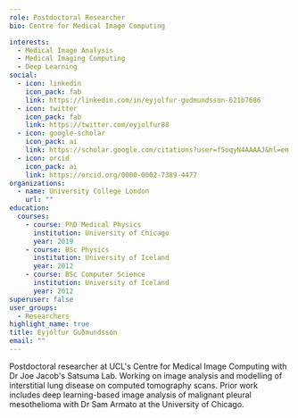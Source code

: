 ```yaml
---
role: Postdoctoral Researcher
bio: Centre for Medical Image Computing

interests:
  - Medical Image Analysis
  - Medical Imaging Computing
  - Deep Learning
social:
  - icon: linkedin
    icon_pack: fab
    link: https://linkedin.com/in/eyjolfur-gudmundsson-621b7686
  - icon: twitter
    icon_pack: fab
    link: https://twitter.com/eyjolfur88
  - icon: google-scholar
    icon_pack: ai
    link: https://scholar.google.com/citations?user=f5oqyN4AAAAJ&hl=en
  - icon: orcid
    icon_pack: ai
    link: https://orcid.org/0000-0002-7389-4477
organizations:
  - name: University College London
    url: ""
education:
  courses:
    - course: PhD Medical Physics
      institution: University of Chicago
      year: 2019
    - course: BSc Physics
      institution: University of Iceland
      year: 2012
    - course: BSc Computer Science
      institution: University of Iceland
      year: 2012
superuser: false
user_groups:
  - Researchers
highlight_name: true
title: Eyjólfur Guðmundsson
email: ""
---
```


Postdoctoral researcher at UCL's Centre for Medical Image Computing with Dr Joe Jacob's Satsuma Lab. Working on image analysis and modelling of interstitial lung disease on computed tomography scans. Prior work includes deep learning-based image analysis of malignant pleural mesothelioma with Dr Sam Armato at the University of Chicago.
